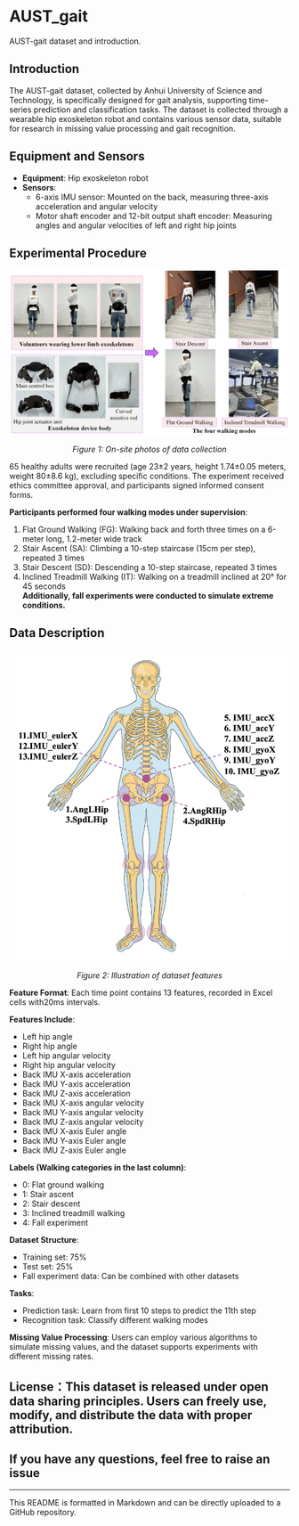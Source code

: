 # AUST_gait
AUST-gait dataset and introduction.

## Introduction
The AUST-gait dataset, collected by Anhui University of Science and Technology, is specifically designed for gait analysis, supporting time-series prediction and classification tasks. The dataset is collected through a wearable hip exoskeleton robot and contains various sensor data, suitable for research in missing value processing and gait recognition.

## Equipment and Sensors
- **Equipment**: Hip exoskeleton robot
- **Sensors**:
    - 6-axis IMU sensor: Mounted on the back, measuring three-axis acceleration and angular velocity
    - Motor shaft encoder and 12-bit output shaft encoder: Measuring angles and angular velocities of left and right hip joints

## Experimental Procedure

![Figure 1: On-site photos of data collection](./images/Figure_1.png)  
<p align="center"><em>Figure 1: On-site photos of data collection</em></p> 

65 healthy adults were recruited (age 23±2 years, height 1.74±0.05 meters, weight 80±8.6 kg), excluding specific conditions. The experiment received ethics committee approval, and participants signed informed consent forms.

**Participants performed four walking modes under supervision**:
1. Flat Ground Walking (FG): Walking back and forth three times on a 6-meter long, 1.2-meter wide track
2. Stair Ascent (SA): Climbing a 10-step staircase (15cm per step), repeated 3 times
3. Stair Descent (SD): Descending a 10-step staircase, repeated 3 times
4. Inclined Treadmill Walking (IT): Walking on a treadmill inclined at 20° for 45 seconds  
**Additionally, fall experiments were conducted to simulate extreme conditions.**

## Data Description  

![Figure 2: Illustration of dataset features](./images/Figure_2.png)  
<p align="center"><em>Figure 2: Illustration of dataset features</em></p>   

**Feature Format**: Each time point contains 13 features, recorded in Excel cells with20ms intervals.

**Features Include**:
- Left hip angle
- Right hip angle
- Left hip angular velocity
- Right hip angular velocity
- Back IMU X-axis acceleration
- Back IMU Y-axis acceleration
- Back IMU Z-axis acceleration
- Back IMU X-axis angular velocity
- Back IMU Y-axis angular velocity
- Back IMU Z-axis angular velocity
- Back IMU X-axis Euler angle
- Back IMU Y-axis Euler angle
- Back IMU Z-axis Euler angle

**Labels (Walking categories in the last column)**:
- 0: Flat ground walking
- 1: Stair ascent
- 2: Stair descent
- 3: Inclined treadmill walking
- 4: Fall experiment

**Dataset Structure**:
- Training set: 75%
- Test set: 25%
- Fall experiment data: Can be combined with other datasets

**Tasks**:
- Prediction task: Learn from first 10 steps to predict the 11th step
- Recognition task: Classify different walking modes

**Missing Value Processing**: Users can employ various algorithms to simulate missing values, and the dataset supports experiments with different missing rates.

## License：This dataset is released under open data sharing principles. Users can freely use, modify, and distribute the data with proper attribution.

## If you have any questions, feel free to raise an issue

---
This README is formatted in Markdown and can be directly uploaded to a GitHub repository.
